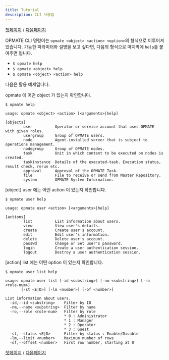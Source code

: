 ```yaml
---
title: Tutorial
description: CLI 사용법
---
```


[첫페이지](QuickTutorial.md) / [다음페이지](QuickTutorial2.md)

OPMATE CLI 명령어는 `opmate <object> <action> <option>`의 형식으로 이루어져 있습니다. 가능한 파라미터와 설명을 보고 싶다면, 다음의 형식으로 마지막에 `help`를 붙여주면 됩니다.

- `$ opmate help`
- `$ opmate <object> help`
- `$ opmate <object> <action> help`

다음은 활용 예제입니다.

opmate 에 어떤 object 가 있는지 확인합니다.

```
$ opmate help

usage: opmate <object> <action> [<arguments>|help]

[objects]
        user          Operator or service account that uses OPMATE with given roles.
        usergroup     Group of OPMATE users.
        node          Agent-installed server that is subject to operations management.
        nodegroup     Group of OPMATE nodes.
        task          Unit in which content to be executed on nodes is created.
        taskinstance  Details of the executed-task. Execution status, result check, rerun etc.
        approval      Approval of the OPMATE Task.
        file          File to receive or send from Master Repository.
        system        OPMATE System Information.

```

[object] user 에는 어떤 action 이 있는지 확인합니다.

```
$ opmate user help

usage: opmate user <action> [<arguments>|help]

[actions]
        list          List information about users.
        view          View user's details.
        create        Create user's account.
        edit          Edit user's information.
        delete        Delete user's account.
        passwd        Change or Set user's password.
        login         Create a user authentication session.
        logout        Destroy a user authentication session.

```

[action] list 에는 어떤 option 이 있는지 확인합니다.

```
$ opmate user list help

usage: opmate user list [-id <substring>] [-nm <substring>] [-ro <role-num>]
       [-st <E|D>] [-lm <number>] [-of <number>]

List information about users.
  -id,--id <substring>    Filter by ID
  -nm,--name <substring>  Filter by name
  -ro,--role <role-num>   Filter by role
                          * 0 : Administrator
                          * 1 : Manager
                          * 2 : Operator
                          * 3 : Guest
  -st,--status <E|D>      Filter by status : Enable/Disable
  -lm,--limit <number>    Maximum number of rows
  -of,--offset <number>   First row number, starting at 0

```

[첫페이지](QuickTutorial.md) / [다음페이지](QuickTutorial2.md)
